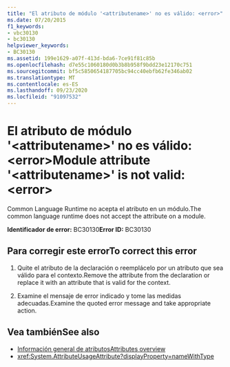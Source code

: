```yaml
---
title: "El atributo de módulo '<attributename>' no es válido: <error>"
ms.date: 07/20/2015
f1_keywords:
- vbc30130
- bc30130
helpviewer_keywords:
- BC30130
ms.assetid: 199e1629-a07f-413d-bda6-7ce91f81c85b
ms.openlocfilehash: d7e55c1060180d0b3b8b958f9bdd23e12170c751
ms.sourcegitcommit: bf5c5850654187705bc94cc40ebfb62fe346ab02
ms.translationtype: MT
ms.contentlocale: es-ES
ms.lasthandoff: 09/23/2020
ms.locfileid: "91097532"
---
```

# <a name="module-attribute-attributename-is-not-valid-error"></a><span data-ttu-id="42131-102">El atributo de módulo '\<attributename>' no es válido: \<error></span><span class="sxs-lookup"><span data-stu-id="42131-102">Module attribute '\<attributename>' is not valid: \<error></span></span>

<span data-ttu-id="42131-103">Common Language Runtime no acepta el atributo en un módulo.</span><span class="sxs-lookup"><span data-stu-id="42131-103">The common language runtime does not accept the attribute on a module.</span></span>

<span data-ttu-id="42131-104">**Identificador de error:** BC30130</span><span class="sxs-lookup"><span data-stu-id="42131-104">**Error ID:** BC30130</span></span>

## <a name="to-correct-this-error"></a><span data-ttu-id="42131-105">Para corregir este error</span><span class="sxs-lookup"><span data-stu-id="42131-105">To correct this error</span></span>

1. <span data-ttu-id="42131-106">Quite el atributo de la declaración o reemplácelo por un atributo que sea válido para el contexto.</span><span class="sxs-lookup"><span data-stu-id="42131-106">Remove the attribute from the declaration or replace it with an attribute that is valid for the context.</span></span>

2. <span data-ttu-id="42131-107">Examine el mensaje de error indicado y tome las medidas adecuadas.</span><span class="sxs-lookup"><span data-stu-id="42131-107">Examine the quoted error message and take appropriate action.</span></span>

## <a name="see-also"></a><span data-ttu-id="42131-108">Vea también</span><span class="sxs-lookup"><span data-stu-id="42131-108">See also</span></span>

- [<span data-ttu-id="42131-109">Información general de atributos</span><span class="sxs-lookup"><span data-stu-id="42131-109">Attributes overview</span></span>](../programming-guide/concepts/attributes/index.md)
- <xref:System.AttributeUsageAttribute?displayProperty=nameWithType>

